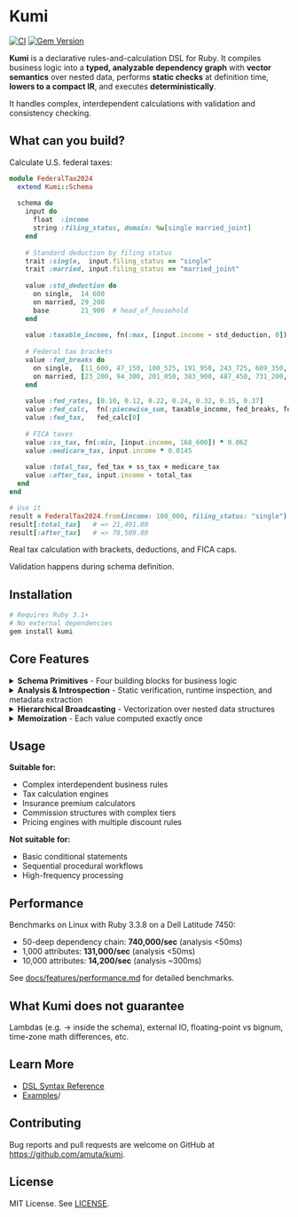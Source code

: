 # Kumi 

[![CI](https://github.com/amuta/kumi/workflows/CI/badge.svg)](https://github.com/amuta/kumi/actions)
[![Gem Version](https://badge.fury.io/rb/kumi.svg)](https://badge.fury.io/rb/kumi)

**Kumi** is a declarative rules-and-calculation DSL for Ruby. It compiles business logic into a **typed, analyzable dependency graph** with **vector semantics** over nested data, performs **static checks** at definition time, **lowers to a compact IR**, and executes **deterministically**.

It handles complex, interdependent calculations with validation and consistency checking.


## What can you build?

Calculate U.S. federal taxes:

```ruby
module FederalTax2024
  extend Kumi::Schema
  
  schema do
    input do
      float  :income
      string :filing_status, domain: %w[single married_joint]
    end
    
    # Standard deduction by filing status
    trait :single,  input.filing_status == "single"
    trait :married, input.filing_status == "married_joint"
    
    value :std_deduction do
      on single,  14_600
      on married, 29_200
      base        21_900  # head_of_household
    end
    
    value :taxable_income, fn(:max, [input.income - std_deduction, 0])
    
    # Federal tax brackets
    value :fed_breaks do
      on single,  [11_600, 47_150, 100_525, 191_950, 243_725, 609_350, Float::INFINITY]
      on married, [23_200, 94_300, 201_050, 383_900, 487_450, 731_200, Float::INFINITY]
    end
    
    value :fed_rates, [0.10, 0.12, 0.22, 0.24, 0.32, 0.35, 0.37]
    value :fed_calc,  fn(:piecewise_sum, taxable_income, fed_breaks, fed_rates)
    value :fed_tax,   fed_calc[0]
    
    # FICA taxes
    value :ss_tax, fn(:min, [input.income, 168_600]) * 0.062
    value :medicare_tax, input.income * 0.0145
    
    value :total_tax, fed_tax + ss_tax + medicare_tax
    value :after_tax, input.income - total_tax
  end
end

# Use it
result = FederalTax2024.from(income: 100_000, filing_status: "single")
result[:total_tax]   # => 21,491.00
result[:after_tax]   # => 78,509.00
```

Real tax calculation with brackets, deductions, and FICA caps. 

Validation happens during schema definition.

## Installation

```bash
# Requires Ruby 3.1+
# No external dependencies
gem install kumi
```

## Core Features

<details>
<summary><strong>Schema Primitives</strong> - Four building blocks for business logic</summary>

### Schema Primitives

Kumi schemas are built from four primitives:

**Inputs** define the data flowing into your schema with built-in validation:
```ruby
input do
  float :price, domain: 0..1000.0      # Validates range
  integer :quantity, domain: 1..10000   # Validates range
  string :tier, domain: %w[standard premium]  # Validates inclusion
end
```

**Values** are computed attributes that automatically memoize their results
```ruby
value :subtotal, input.price * input.quantity
value :tax_rate, 0.08
value :tax_amount, subtotal * tax_rate
```

**Traits** are boolean conditions for branching logic:
```ruby
trait :bulk_order, input.quantity >= 100
trait :premium_customer, input.tier == "premium"

value :discount do
  on bulk_order, premium_customer, 0.25  # 25% for bulk premium orders
  on bulk_order, 0.15                     # 15% for bulk orders
  on premium_customer, 0.10               # 10% for premium customers
  base 0.0                                # No discount otherwise
end
```

**Functions** are computational building blocks:

```ruby
value :final_price, [subtotal - discount_amount, 0].max
value :monthly_payment, fn(:pmt, rate: 0.05/12, nper: 36, pv: -loan_amount)
```
Note: You can find a list all core functions in [docs/FUNCTIONS.md](docs/FUNCTIONS.md)

</details>

<details>
<summary><strong>Analysis & Introspection</strong> - Static verification, runtime inspection, and metadata extraction</summary>

### Analysis & Introspection

Kumi provides comprehensive analysis capabilities - catching errors at definition time and exposing schema structure for tooling and debugging.

#### **Static Analysis: Catch Errors Early**

Kumi catches many types of business logic errors that cause runtime failures or silent bugs:

```ruby
module InsurancePolicyPricer
  extend Kumi::Schema
  
  schema do
    input do
      integer :age, domain: 18..80
      string :risk_category, domain: %w[low medium high]
      float :coverage_amount, domain: 50_000..2_000_000
      integer :years_experience, domain: 0..50
      boolean :has_claims
    end
    
    # Risk assessment with subtle interdependencies
    trait :young_driver, input.age < 25
    trait :experienced, input.years_experience >= 5
    trait :high_risk, input.risk_category == "high"
    trait :senior_driver, input.age >= 65
    
    # Base premium calculation
    value :base_premium, input.coverage_amount * 0.02
    
    # Experience adjustment with subtle circular reference
    value :experience_factor do
      on experienced & young_driver, experience_discount * 0.8  # ❌ Uses experience_discount before it's defined
      on experienced, 0.85
      on young_driver, 1.25
      base 1.0
    end
    
    # Risk multipliers that create impossible combinations
    value :risk_multiplier do
      on high_risk & experienced, 1.5    # High risk but experienced
      on high_risk, 2.0                  # Just high risk
      on low_risk & young_driver, 0.9    # ❌ low_risk is undefined (typo for input.risk_category)
      base 1.0
    end
    
    # Claims history impact
    trait :claims_free, fn(:not, input.has_claims)
    trait :perfect_record, claims_free & experienced & fn(:not, young_driver)
    
    # Discount calculation with type error
    value :experience_discount do
      on perfect_record, input.years_experience + "%" # ❌ String concatenation with integer
      on claims_free, 0.95
      base 1.0
    end
    
    # Premium calculation chain
    value :adjusted_premium, base_premium * experience_factor * risk_multiplier
    
    # Age-based impossible logic
    trait :mature_professional, senior_driver & experienced & young_driver  # ❌ Can't be senior AND young
    
    # Final premium with self-referencing cascade
    value :final_premium do
      on mature_professional, adjusted_premium * 0.8
      on senior_driver, adjusted_premium * senior_adjustment  # ❌ senior_adjustment undefined
      base final_premium * 1.1  # ❌ Self-reference in base case
    end
    
    # Monthly payment calculation with function arity error
    value :monthly_payment, fn(:divide, final_premium)  # ❌ divide needs 2 arguments, got 1
  end
end

# Static analysis catches these errors:
# ❌ Circular reference: experience_factor → experience_discount → experience_factor
# ❌ Undefined reference: low_risk (should be input.risk_category == "low")
# ❌ Type mismatch: integer + string in experience_discount
# ❌ Impossible conjunction: senior_driver & young_driver
# ❌ Undefined reference: senior_adjustment
# ❌ Self-reference cycle: final_premium references itself in base case
# ❌ Function arity error: divide expects 2 arguments, got 1
```

**Mutual Recursion**: Kumi supports mutual recursion when cascade conditions are mutually exclusive:

```ruby
trait :is_forward, input.operation == "forward"
trait :is_reverse, input.operation == "reverse"

# Safe mutual recursion - conditions are mutually exclusive
value :forward_processor do
  on is_forward, input.value * 2        # Direct calculation
  on is_reverse, reveAnalysisrse_processor + 10  # Delegates to reverse (safe)
  base "invalid operation"
end

value :reverse_processor do
  on is_forward, forward_processor - 5   # Delegates to forward (safe) 
  on is_reverse, input.value / 2         # Direct calculation
  base "invalid operation"
end

# Usage examples:
# operation="forward", value=10  => forward: 20, reverse: 15
# operation="reverse", value=10  => forward: 15, reverse: 5  
# operation="unknown", value=10  => both: "invalid operation"
```

This compiles because `operation` can only be "forward" or "reverse", never both. Each recursion executes one step before hitting a direct calculation.

#### **Runtime Introspection: Debug and Understand**

**Explainability**: Trace exactly how any value is computed, step-by-step. This is invaluable for debugging complex logic and auditing results.

```ruby
Kumi::Explain.call(FederalTax2024, :fed_tax, inputs: {income: 100_000, filing_status: "single"})
# => fed_tax = fed_calc[0]
#    = (fed_calc = piecewise_sum(taxable_income, fed_breaks, fed_rates)
#       = piecewise_sum(85_400, [11_600, 47_150, ...], [0.10, 0.12, ...])
#       = [15_099.50, 0.22])
#    = 15_099.50
```

#### **Schema Metadata API: Build Tooling**

Programmatically access the analyzed structure of your schema to build tools like form generators, documentation sites, or custom validators.

```ruby
metadata = FederalTax2024.schema_metadata

# Processed, tool-friendly metadata
metadata.inputs           # => { name: { type: :string, domain: ... } }
metadata.values           # => { name: { dependencies: [...], expression: "..." } }
metadata.traits           # => { name: { condition: "...", dependencies: [...] } }

# Raw analyzer state for deep analysis
metadata.dependencies     # Dependency graph between all declarations
metadata.evaluation_order # Topologically sorted computation order

# Export to standard formats
metadata.to_h             # => Serializable hash for JSON/APIs
metadata.to_json_schema   # => JSON Schema for input validation
```

#### **AST Visualization: See the Structure**

For deep debugging, you can print the raw Abstract Syntax Tree (AST) of a schema.

```ruby
puts Kumi::Support::SExpressionPrinter.print(FederalTax2024.__syntax_tree__)
# => (Root
#      inputs: [
#        (InputDeclaration :income :float)
#        (InputDeclaration :filing_status :string domain: ["single", "married_joint"])
#      ]
#      traits: [...]
#      attributes: [...])
```

</details>

<details>
<summary><strong>Hierarchical Broadcasting</strong> - Vectorization over nested data structures</summary>

### Hierarchical Broadcasting

Kumi broadcasts operations over hierarchical data structures with two complementary access modes for maximum flexibility.

See [docs/features/hierarchical-broadcasting.md](docs/features/hierarchical-broadcasting.md) for detailed documentation.

**Business Scenario**: E-commerce checkout with dynamic pricing rules

> **"As an e-commerce platform, I need to calculate order totals with complex discount rules:**
> - Premium members get 15% off electronics
> - Bulk orders (5+ items) get 10% off that item
> - Free shipping on orders over $100
> - Calculate: item subtotals, total discounts, shipping, final total
> 
> **The challenge:** Each order has different items, quantities, categories, and customer tiers. The discount logic involves multiple conditions - some items qualify for multiple discounts, others for none. Traditional pricing code requires nested if-statements and manual calculations."

**Kumi Solution** (16 lines of declarative pricing logic):
```ruby
module OrderPricing
  extend Kumi::Schema
  
  schema do
    input do
      array :items do
        float   :price
        integer :quantity
        string  :category
      end
      string :customer_tier
      float  :shipping_threshold
    end
    
    # Calculate item subtotals and discount eligibility
    value :subtotals, input.items.price * input.items.quantity
    trait :electronics, input.items.category == "electronics"
    trait :bulk_item, input.items.quantity >= 5
    trait :premium_customer, input.customer_tier == "premium"
    
    # Apply layered discounts (premium + bulk can stack)
    trait :premium_electronics, premium_customer & electronics
    trait :stacked_discount, premium_electronics & bulk_item
    
    value :discounted_prices do
      on stacked_discount, input.items.price * 0.75      # 15% + 10% = 25% off
      on premium_electronics, input.items.price * 0.85   # 15% off
      on bulk_item, input.items.price * 0.90             # 10% off
      base input.items.price                              # No discount
    end
    
    value :final_subtotals, discounted_prices * input.items.quantity
    
    # Order totals and conditional shipping
    value :subtotal, fn(:sum, final_subtotals)
    value :total_savings, fn(:sum, subtotals) - subtotal
    value :shipping, subtotal > input.shipping_threshold ? 0.0 : 9.99
    value :total, subtotal + shipping
  end
end
```

**Mixed Access Modes**: Both object and element access can be used together in the same schema:

```ruby
module UserAnalytics
  extend Kumi::Schema
  
  schema do
    input do
      # Object access mode - structured business data
      array :users do
        string :name
        integer :age
      end
      
      # Element access mode - multi-dimensional raw arrays
      array :recent_purchases do
        element :integer, :days_ago
      end
    end

    # Object access works normally
    value :user_names, input.users.name
    value :avg_age, fn(:avg, input.users.age)
    
    # Element access handles nested arrays with progressive path traversal
    value :all_purchase_days, fn(:flatten, input.recent_purchases.days_ago)
    value :recent_flags, input.recent_purchases.days_ago < 5
    trait :has_recent_purchase, fn(:any?, fn(:flatten, recent_flags))
    
    # Progressive dimensional analysis - each path level goes deeper
    value :purchase_dimensions, [
      fn(:size, input.recent_purchases),           # Number of purchase groups
      fn(:size, input.recent_purchases.days_ago)  # Total individual purchase days
    ]
    
    # Mixed usage in conditions
    trait :adult_users, input.users.age >= 18
    value :adult_count, fn(:count_if, adult_users)
  end
end

# Works with mixed data structures
result = UserAnalytics.from({
  users: [{ name: "Alice", age: 25 }, { name: "Bob", age: 17 }],
  recent_purchases: [[1, 3, 7], [2, 4], [10, 15]]  # Nested arrays
})

result[:user_names]          # => ["Alice", "Bob"]
result[:has_recent_purchase] # => true (some purchases < 5 days ago)
result[:adult_count]         # => 1
result[:purchase_dimensions] # => [3, 8] (3 groups, 8 total days)
```

</details>

<details>
<summary><strong>Memoization</strong> - Each value computed exactly once</summary>

### Memoization

Each value is computed exactly once:

```ruby
runner = FederalTax2024.from(income: 250_000, filing_status: "married_joint")

# First access computes full dependency chain
runner[:total_tax]     # => 53,155.20

# Subsequent access uses cached values
runner[:fed_tax]       # => 39,077.00 (cached)
runner[:after_tax]     # => 196,844.80 (cached)
```
</details>

## Usage

**Suitable for:**
- Complex interdependent business rules
- Tax calculation engines
- Insurance premium calculators
- Commission structures with complex tiers
- Pricing engines with multiple discount rules

**Not suitable for:**
- Basic conditional statements
- Sequential procedural workflows  
- High-frequency processing

## Performance

Benchmarks on Linux with Ruby 3.3.8 on a Dell Latitude 7450:
- 50-deep dependency chain: **740,000/sec** (analysis <50ms)
- 1,000 attributes:         **131,000/sec** (analysis <50ms)
- 10,000 attributes:        **14,200/sec**  (analysis ~300ms)

See [docs/features/performance.md](docs/features/performance.md) for detailed benchmarks.

## What Kumi does not guarantee 

Lambdas (e.g. -> inside the schema), external IO, floating-point vs bignum, time-zone math differences, etc.

## Learn More

- [DSL Syntax Reference](docs/SYNTAX.md)
- [Examples](examples/)/

## Contributing

Bug reports and pull requests are welcome on GitHub at https://github.com/amuta/kumi.

## License

MIT License. See [LICENSE](LICENSE).
